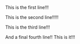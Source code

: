 This is the first line!!!

This is the second line!!!!!

This is the third line!!!

And a final fourth line!! This is it!!!

